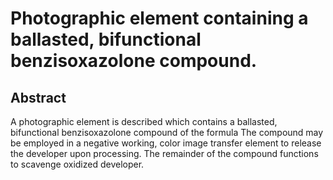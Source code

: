 # Photographic element containing a ballasted, bifunctional benzisoxazolone compound.

## Abstract
A photographic element is described which contains a ballasted, bifunctional benzisoxazolone compound of the formula The compound may be employed in a negative working, color image transfer element to release the developer upon processing. The remainder of the compound functions to scavenge oxidized developer.